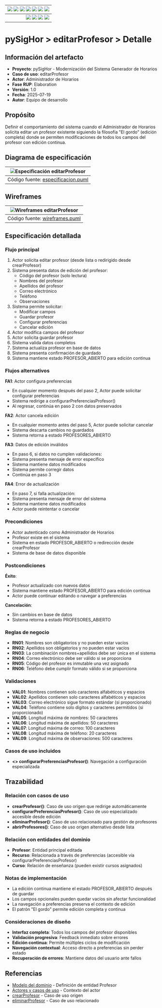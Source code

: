 <div align=right>
 
|[![](https://img.shields.io/badge/-Inicio-FFF?style=flat&logo=Emlakjet&logoColor=black)](../../../../README.md) [![](https://img.shields.io/badge/-RUP-FFF?style=flat&logo=Elsevier&logoColor=black)](../../../README.md) [![](https://img.shields.io/badge/-Modelo_del_dominio-FFF?style=flat&logo=freedesktop.org&logoColor=black)](../../00-modelo-del-dominio/modelo-dominio.md) [![](https://img.shields.io/badge/-Actores_&_Casos_de_Uso-FFF?style=flat&logo=crewunited&logoColor=black)](../../01-actores-casos-uso/actores-casos-uso.md) [![](https://img.shields.io/badge/-Diagrama_de_contexto-FFF?style=flat&logo=diagramsdotnet&logoColor=black)](../../01-actores-casos-uso/diagrama-contexto-administrador.md) [![](https://img.shields.io/badge/-Detalle_&_Prototipo-FFF?style=flat&logo=typeorm&logoColor=black)](../README.md) [![](https://img.shields.io/badge/-Análisis-FFF?style=flat&logo=multisim&logoColor=black)](../../../01-analisis/casos-uso/README.md)
|-:
|[![](https://img.shields.io/badge/-Estado-FFF?style=flat&logo=greensock&logoColor=black)](../../../README.md) [![](https://img.shields.io/badge/-Propuesta_de_dashboard-FFF?style=flat&logo=composer&logoColor=black)](https://raw.githubusercontent.com/mmasias/pySigHor/main/images/RUP/99-seguimiento/diagrama-contexto-administrador.svg) [![](https://img.shields.io/badge/-Reflexiones-FFF?style=flat&logo=hootsuite&logoColor=black)](../../../../extraDocs/README.md) [![](https://img.shields.io/badge/-Log_de_conversación-FFF?style=flat&logo=gnometerminal&logoColor=black)](../../../../conversation-log.md)

</div>

# pySigHor > editarProfesor > Detalle

## Información del artefacto

- **Proyecto**: pySigHor - Modernización del Sistema Generador de Horarios
- **Caso de uso**: editarProfesor
- **Actor**: Administrador de Horarios  
- **Fase RUP**: Elaboration
- **Versión**: 1.0
- **Fecha**: 2025-07-19
- **Autor**: Equipo de desarrollo

## Propósito

Definir el comportamiento del sistema cuando el Administrador de Horarios solicita editar un profesor existente siguiendo la filosofía "El gordo" (edición completa) donde se permiten modificaciones de todos los campos del profesor con edición continua.

## Diagrama de especificación

<div align=center>

|![Especificación editarProfesor](/images/RUP/00-casos-uso/02-detalle/editarProfesor/editarProfesor-especificacion.svg)
|:-:
|Código fuente: [especificacion.puml](./especificacion.puml)

</div>

## Wireframes

<div align=center>

|![Wireframes editarProfesor](/images/RUP/00-casos-uso/02-detalle/editarProfesor/editarProfesor-wireframes.svg)
|:-:
|Código fuente: [wireframes.puml](./wireframes.puml)

</div>

## Especificación detallada

### Flujo principal

1. Actor solicita editar profesor (desde lista o redirigido desde crearProfesor)
2. Sistema presenta datos de edición del profesor:
   - Código del profesor (solo lectura)
   - Nombres del profesor
   - Apellidos del profesor
   - Correo electrónico
   - Teléfono
   - Observaciones
3. Sistema permite solicitar:
   - Modificar campos
   - Guardar profesor
   - Configurar preferencias
   - Cancelar edición
4. Actor modifica campos del profesor
5. Actor solicita guardar profesor
6. Sistema valida datos completos
7. Sistema actualiza profesor en base de datos
8. Sistema presenta confirmación de guardado
9. Sistema mantiene estado PROFESOR_ABIERTO para edición continua

### Flujos alternativos

**FA1**: Actor configura preferencias
- En cualquier momento después del paso 2, Actor puede solicitar configurar preferencias
- Sistema redirige a configurarPreferenciasProfesor()
- Al regresar, continúa en paso 2 con datos preservados

**FA2**: Actor cancela edición
- En cualquier momento antes del paso 5, Actor puede solicitar cancelar
- Sistema descarta cambios no guardados
- Sistema retorna a estado PROFESORES_ABIERTO

**FA3**: Datos de edición inválidos
- En paso 6, si datos no cumplen validaciones:
- Sistema presenta mensaje de error específico
- Sistema mantiene datos modificados
- Sistema permite corregir datos
- Continúa en paso 3

**FA4**: Error de actualización
- En paso 7, si falla actualización:
- Sistema presenta mensaje de error del sistema
- Sistema mantiene datos modificados
- Actor puede reintentar o cancelar

### Precondiciones

- Actor autenticado como Administrador de Horarios
- Profesor existe en el sistema
- Sistema en estado PROFESOR_ABIERTO o redirección desde crearProfesor
- Sistema de base de datos disponible

### Postcondiciones

**Éxito**:
- Profesor actualizado con nuevos datos
- Sistema mantiene estado PROFESOR_ABIERTO para edición continua
- Actor puede continuar editando o navegar a preferencias

**Cancelación**:
- Sin cambios en base de datos
- Sistema retorna a estado PROFESORES_ABIERTO

### Reglas de negocio

- **RN01**: Nombres son obligatorios y no pueden estar vacíos
- **RN02**: Apellidos son obligatorios y no pueden estar vacíos
- **RN03**: La combinación nombres+apellidos debe ser única en el sistema
- **RN04**: Correo electrónico debe ser válido si se proporciona
- **RN05**: Código del profesor es inmutable una vez asignado
- **RN06**: Teléfono debe cumplir formato válido si se proporciona

### Validaciones

- **VAL01**: Nombres contienen solo caracteres alfabéticos y espacios
- **VAL02**: Apellidos contienen solo caracteres alfabéticos y espacios
- **VAL03**: Correo electrónico sigue formato estándar (si proporcionado)
- **VAL04**: Teléfono contiene solo dígitos y caracteres permitidos (si proporcionado)
- **VAL05**: Longitud máxima de nombres: 50 caracteres
- **VAL06**: Longitud máxima de apellidos: 50 caracteres
- **VAL07**: Longitud máxima de correo: 100 caracteres
- **VAL08**: Longitud máxima de teléfono: 20 caracteres
- **VAL09**: Longitud máxima de observaciones: 500 caracteres

### Casos de uso incluidos

- **<<include>> configurarPreferenciasProfesor()**: Navegación a configuración especializada

## Trazabilidad

### Relación con casos de uso

- **crearProfesor()**: Caso de uso origen que redirige automáticamente
- **configurarPreferenciasProfesor()**: Caso de uso especializado accesible desde edición
- **eliminarProfesor()**: Caso de uso relacionado para gestión de profesores
- **abrirProfesores()**: Caso de uso origen alternativo desde lista

### Relación con entidades del dominio

- **Profesor**: Entidad principal editada
- **Recurso**: Relacionada a través de preferencias (accesible vía configurarPreferenciasProfesor)
- **Curso**: Relación de enseñanza (pueden existir cursos asignados)

### Notas de implementación

- La edición continua mantiene el estado PROFESOR_ABIERTO después de guardar
- Los campos opcionales pueden quedar vacíos sin afectar funcionalidad
- La navegación a preferencias preserva el contexto de edición
- El patrón "El gordo" permite edición completa y continua

### Consideraciones de diseño

- **Interfaz completa**: Todos los campos del profesor disponibles
- **Validación progresiva**: Feedback inmediato sobre errores
- **Edición continua**: Permite múltiples ciclos de modificación
- **Navegación contextual**: Acceso directo a preferencias sin perder estado
- **Recuperación de errores**: Mantiene datos del usuario ante fallos

## Referencias

- [Modelo del dominio](../../00-modelo-del-dominio/modelo-dominio.md) - Definición de entidad Profesor
- [Actores y casos de uso](../../01-actores-casos-uso/actores-casos-uso.md) - Contexto del actor
- [crearProfesor](../crearProfesor/README.md) - Caso de uso origen
- [eliminarProfesor](../eliminarProfesor/README.md) - Caso de uso relacionado

